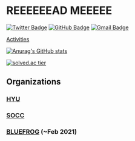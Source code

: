 # REEEEEEAD MEEEEE

[![Twitter Badge](https://img.shields.io/badge/-Twitter-00acee?style=flat-square&logo=twitter&logoColor=white&link=https://twitter.com/smilu97/)](https://twitter.com/smilu97/)
[![GitHub Badge](https://img.shields.io/badge/-GitHub-333?style=flat-square&logo=GitHub&logoColor=white&link=https://www.github.com/smilu97)](https://www.github.com/smilu97)
[![Gmail Badge](https://img.shields.io/badge/-Gmail-B23121?style=flat-square&logo=Gmail&logoColor=white&link=mailto:smilup2244@gmail.com)](mailto:smilup2244@gmail.com)

[Activities](./activities.md)

[![Anurag's GitHub stats](https://github-readme-stats.vercel.app/api?username=smilu97)](https://github.com/anuraghazra/github-readme-stats)

[![solved.ac tier](http://mazassumnida.wtf/api/generate_badge?boj=smilu2245)](https://solved.ac/smilu2245)<br/>

## Organizations

### [HYU](http://cs.hanyang.ac.kr/)

### [SOCC](https://socc-io.github.io/)

### [BLUEFROG](https://bluefrog.co.kr/) (~Feb 2021)
